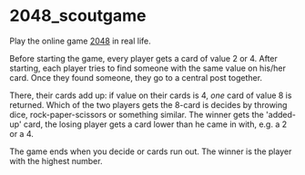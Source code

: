2048_scoutgame
==============

Play the online game [2048](http://gabrielecirulli.github.io/2048/) in real life. 

Before starting the game, every player gets a card of value 2 or 4. 
After starting, each player tries to find someone with the same value on his/her card.
Once they found someone, they go to a central post together.

There, their cards add up: if value on their cards is 4, *one* card of value 8 is returned. Which of the two players gets the 8-card is decides by throwing dice, rock-paper-scissors or something similar.
The winner gets the 'added-up' card, the losing player gets a card lower than he came in with, e.g. a 2 or a 4. 

The game ends when you decide or cards run out. The winner is the player with the highest number. 
